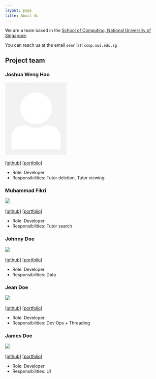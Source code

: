 ```yaml
---
layout: page
title: About Us
---
```


We are a team based in the [School of Computing, National University of Singapore](http://www.comp.nus.edu.sg).

You can reach us at the email `seer[at]comp.nus.edu.sg`

## Project team

### Joshua Weng Hao

<img src="images/jweng88.png" width="200px">

[[github](https://github.com/jweng88)]
[[portfolio](team/jweng88.md)]

* Role: Developer
* Responsibilities: Tutor deletion, Tutor viewing

### Muhammad Fikri

<img src="images/johndoe.png" width="200px">

[[github](http://github.com/mfjkri)]
[[portfolio](team/mfjkri.md)]

* Role: Developer
* Responsibilities: Tutor search

### Johnny Doe

<img src="images/johndoe.png" width="200px">

[[github](http://github.com/johndoe)] [[portfolio](team/johndoe.md)]

* Role: Developer
* Responsibilities: Data

### Jean Doe

<img src="images/johndoe.png" width="200px">

[[github](http://github.com/johndoe)]
[[portfolio](team/johndoe.md)]

* Role: Developer
* Responsibilities: Dev Ops + Threading

### James Doe

<img src="images/johndoe.png" width="200px">

[[github](http://github.com/johndoe)]
[[portfolio](team/johndoe.md)]

* Role: Developer
* Responsibilities: UI
